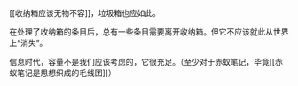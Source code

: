 [[收纳箱应该无物不容]]，垃圾箱也应如此。

在处理了收纳箱的条目后，总有一些条目需要离开收纳箱。但它不应该就此从世界上“消失”。

信息时代，容量不是我们应该考虑的，它很充足。（至少对于赤蚁笔记，毕竟[[赤蚁笔记是思想织成的毛线团]]）